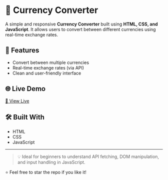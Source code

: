# 💱 Currency Converter

A simple and responsive **Currency Converter** built using **HTML, CSS, and JavaScript**. It allows users to convert between different currencies using real-time exchange rates.

## 🚀 Features
- Convert between multiple currencies
- Real-time exchange rates (via API)
- Clean and user-friendly interface

## 🌐 Live Demo
[🔗 View Live](https://currency-converter-pink-delta.vercel.app/)

## 🛠️ Built With
- HTML
- CSS
- JavaScript

---

> 💡 Ideal for beginners to understand API fetching, DOM manipulation, and input handling in JavaScript.

⭐ Feel free to star the repo if you like it!
